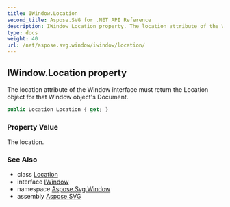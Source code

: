 ```yaml
---
title: IWindow.Location
second_title: Aspose.SVG for .NET API Reference
description: IWindow Location property. The location attribute of the Window interface must return the Location object for that Window objects Document
type: docs
weight: 40
url: /net/aspose.svg.window/iwindow/location/
---
```

## IWindow.Location property

The location attribute of the Window interface must return the Location object for that Window object's Document.

```csharp
public Location Location { get; }
```

### Property Value

The location.

### See Also

* class [Location](../../location/)
* interface [IWindow](../)
* namespace [Aspose.Svg.Window](../../../aspose.svg.window/)
* assembly [Aspose.SVG](../../../)
